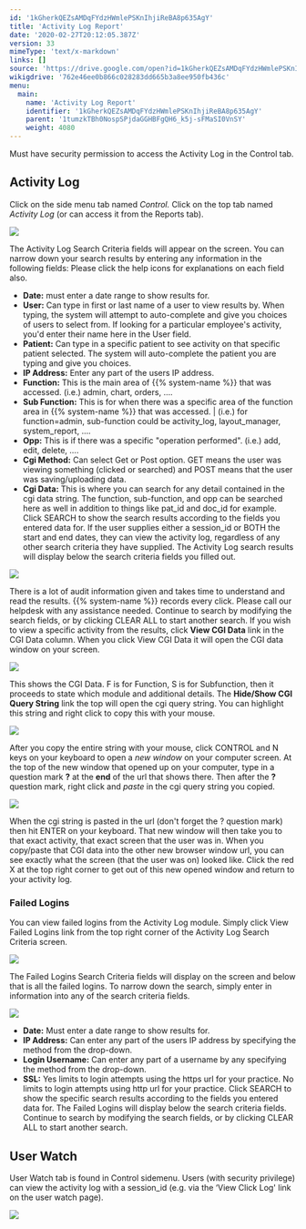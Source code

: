 ```yaml
---
id: '1kGherkQEZsAMDqFYdzHWmlePSKnIhjiReBA8p635AgY'
title: 'Activity Log Report'
date: '2020-02-27T20:12:05.387Z'
version: 33
mimeType: 'text/x-markdown'
links: []
source: 'https://drive.google.com/open?id=1kGherkQEZsAMDqFYdzHWmlePSKnIhjiReBA8p635AgY'
wikigdrive: '762e46ee0b866c028283dd665b3a8ee950fb436c'
menu:
  main:
    name: 'Activity Log Report'
    identifier: '1kGherkQEZsAMDqFYdzHWmlePSKnIhjiReBA8p635AgY'
    parent: '1tumzkTBh0NospSPjdaGGHBFgQH6_k5j-sFMaSI0VnSY'
    weight: 4080
---
```

Must have security permission to access the Activity Log in the Control tab.

## Activity Log

Click on the side menu tab named *Control.*
Click on the top tab named *Activity Log* (or can access it from the Reports tab).

![](../activity-log-report.assets/10000201000003BC000001297918FD9114646B0C.png)

The Activity Log Search Criteria fields will appear on the screen. You can narrow down your search results by entering any information in the following fields:
Please click the help icons for explanations on each field also.
* <strong>Date:</strong> must enter a date range to show results for.
* <strong>User:</strong> Can type in first or last name of a user to view results by. When typing, the system will attempt to auto-complete and give you choices of users to select from. If looking for a particular employee's activity, you'd enter their name here in the User field.
* <strong>Patient:</strong> Can type in a specific patient to see activity on that specific patient selected. The system will auto-complete the patient you are typing and give you choices.
* <strong>IP Address:</strong> Enter any part of the users IP address.
* <strong>Function:</strong> This is the main area of {{% system-name %}} that was accessed. (i.e.) admin, chart, orders, ….
* <strong>Sub Function:</strong> This is for when there was a specific area of the function area in {{% system-name %}} that was accessed. | (i.e.) for function=admin, sub-function could be activity_log, layout_manager, system_report, ….
* <strong>Opp:</strong> This is if there was a specific "operation performed". (i.e.) add, edit, delete, ….
* <strong>Cgi Method:</strong> Can select Get or Post option. GET means the user was viewing something (clicked or searched) and POST means that the user was saving/uploading data.
* <strong>Cgi Data:</strong> This is where you can search for any detail contained in the cgi data string. The function, sub-function, and opp can be searched here as well in addition to things like pat_id and doc_id for example.
Click SEARCH to show the search results according to the fields you entered data for.
If the user supplies either a session_id or BOTH the start and end dates, they can view the activity log, regardless of any other search criteria they have supplied.
The Activity Log search results will display below the search criteria fields you filled out.

![](../activity-log-report.assets/100000000000038D000000F0ADE76962C204A21D.png)

There is a lot of audit information given and takes time to understand and read the results. {{% system-name %}} records every click. Please call our helpdesk with any assistance needed.
Continue to search by modifying the search fields, or by clicking CLEAR ALL to start another search.
If you wish to view a specific activity from the results, click **View CGI Data** link in the CGI Data column. When you click View CGI Data it will open the CGI data window on your screen.

![](../activity-log-report.assets/1000000000000357000000C44EBA2C1EB2644F7D.png)

This shows the CGI Data. F is for Function, S is for Subfunction, then it proceeds to state which module and additional details.
The **Hide/Show CGI Query String** link the top will open the cgi query string. You can highlight this string and right click to copy this with your mouse.

![](../activity-log-report.assets/100000000000034A000000C7388D549ACB60272B.png)

After you copy the entire string with your mouse, click CONTROL and N keys on your keyboard to open a *new window* on your computer screen. At the top of the new window that opened up on your computer, type in a question mark **?** at the **end** of the url that shows there. Then after the **?** question mark, right click and *paste* in the cgi query string you copied.

![](../activity-log-report.assets/10000000000002BE00000039696357E10E50FCE7.png)

When the cgi string is pasted in the url (don't forget the ? question mark) then hit ENTER on your keyboard.
That new window will then take you to that exact activity, that exact screen that the user was in.
When you copy/paste that CGI data into the other new browser window url, you can see exactly what the screen (that the user was on) looked like.
Click the red X at the top right corner to get out of this new opened window and return to your activity log.

### Failed Logins

You can view failed logins from the Activity Log module.
Simply click View Failed Logins link from the top right corner of the Activity Log Search Criteria screen.

![](../activity-log-report.assets/10000201000004A50000013745012E1F35C70EA9.png)

The Failed Logins Search Criteria fields will display on the screen and below that is all the failed logins.
To narrow down the search, simply enter in information into any of the search criteria fields.

![](../activity-log-report.assets/1000020100000476000000C1D28D43CF243C6498.png)

* <strong>Date:</strong> Must enter a date range to show results for.
* <strong>IP Address:</strong> Can enter any part of the users IP address by specifying the method from the drop-down.
* <strong>Login Username:</strong> Can enter any part of a username by any specifying the method from the drop-down.
* <strong>SSL:</strong> Yes limits to login attempts using the https url for your practice. No limits to login attempts using http url for your practice.
Click SEARCH to show the specific search results according to the fields you entered data for.
The Failed Logins will display below the search criteria fields.
Continue to search by modifying the search fields, or by clicking CLEAR ALL to start another search.

## User Watch

User Watch tab is found in Control sidemenu. Users (with security privilege) can view the activity log with a session_id (e.g. via the ‘View Click Log' link on the user watch page).

![](../activity-log-report.assets/1000020100000540000000ADE5218FD413CB3331.png)

